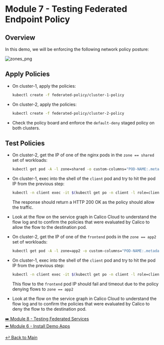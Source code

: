 # Module 7 - Testing Federated Endpoint Policy

## Overview

In this demo, we will be enforcing the following network policy posture:

![zones_png](https://github.com/tigera-solutions/cent-mcm-overlay/assets/117195889/ac4f78dc-218d-4ee8-9b2e-26d44911fcca)

## Apply Policies

- On cluster-1, apply the policies:
  
  ```bash
  kubectl create -f federated-policy/cluster-1-policy
  ```

- On cluster-2, apply the policies:

  ```bash
  kubectl create -f federated-policy/cluster-2-policy
  ```

- Check the policy board and enforce the ```default-deny``` staged policy on both clusters.

## Test Policies

- On cluster-2, get the IP of one of the nginx pods in the ```zone == shared``` set of workloads:
  
  ```bash
  kubectl get pod -A -l zone=shared -o custom-columns="POD-NAME:.metadata.name,NAMESPACE:.metadata.namespace,IP:.status.podIP,POD-LABELS:.metadata.labels"
  ```

- On cluster-1, exec into the shell of the ```client``` pod and try to hit the pod IP from the previous step:

  ```bash
  kubectl -n client exec -it $(kubectl get po -n client -l role=client -ojsonpath='{.items[0].metadata.name}')  -- /bin/bash -c 'curl -m3 -I http://<dest-pod-IP>>:<port>'
  ```

  The response should return a HTTP 200 OK as the policy should allow the traffic.

- Look at the flow on the service graph in Calico Cloud to understand the flow log and to confirm the policies that were evaluated by Calico to allow the flow to the destination pod.

- On cluster-2, get the IP of one of the ```frontend``` pods in the ```zone == app2``` set of workloads:
  
  ```bash
  kubectl get pod -A -l zone=app2 -o custom-columns="POD-NAME:.metadata.name,NAMESPACE:.metadata.namespace,IP:.status.podIP,POD-LABELS:.metadata.labels"
  ```

- On cluster-1, exec into the shell of the ```client``` pod and try to hit the pod IP from the previous step:

  ```bash
  kubectl -n client exec -it $(kubectl get po -n client -l role=client -ojsonpath='{.items[0].metadata.name}')  -- /bin/bash -c 'curl -m3 -I http://<dest-pod-IP>>:<port>'
  ```

  This flow to the ```frontend``` pod IP should fail and timeout due to the policy denying flows to ```zone == app2```

- Look at the flow on the service graph in Calico Cloud to understand the flow log and to confirm the policies that were evaluated by Calico to deny the flow to the destination pod.

[:arrow_right: Module 8 - Testing Federated Services](module-8-test-fed-svc.md)  
[:arrow_left: Module 6 - Install Demo Apps](module-6-install-demo-apps.md)  

[:leftwards_arrow_with_hook: Back to Main](../README.md)
